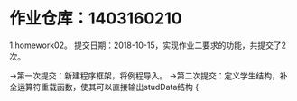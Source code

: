 
# 作业仓库：1403160210
1.homework02。 提交日期：2018-10-15，实现作业二要求的功能，共提交了2次。<br>

→第一次提交：新建程序框架，将例程导入。
→第二次提交：定义学生结构，补全运算符重载函数，使其可以直接输出studData结构
    {




